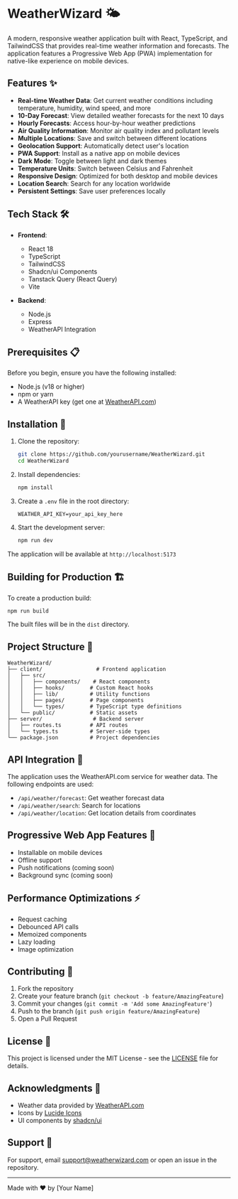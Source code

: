 # WeatherWizard 🌤️

A modern, responsive weather application built with React, TypeScript, and TailwindCSS that provides real-time weather information and forecasts. The application features a Progressive Web App (PWA) implementation for native-like experience on mobile devices.

## Features ✨

- **Real-time Weather Data**: Get current weather conditions including temperature, humidity, wind speed, and more
- **10-Day Forecast**: View detailed weather forecasts for the next 10 days
- **Hourly Forecasts**: Access hour-by-hour weather predictions
- **Air Quality Information**: Monitor air quality index and pollutant levels
- **Multiple Locations**: Save and switch between different locations
- **Geolocation Support**: Automatically detect user's location
- **PWA Support**: Install as a native app on mobile devices
- **Dark Mode**: Toggle between light and dark themes
- **Temperature Units**: Switch between Celsius and Fahrenheit
- **Responsive Design**: Optimized for both desktop and mobile devices
- **Location Search**: Search for any location worldwide
- **Persistent Settings**: Save user preferences locally

## Tech Stack 🛠️

- **Frontend**:
  - React 18
  - TypeScript
  - TailwindCSS
  - Shadcn/ui Components
  - Tanstack Query (React Query)
  - Vite

- **Backend**:
  - Node.js
  - Express
  - WeatherAPI Integration

## Prerequisites 📋

Before you begin, ensure you have the following installed:
- Node.js (v18 or higher)
- npm or yarn
- A WeatherAPI key (get one at [WeatherAPI.com](https://www.weatherapi.com))

## Installation 🚀

1. Clone the repository:
   ```bash
   git clone https://github.com/yourusername/WeatherWizard.git
   cd WeatherWizard
   ```

2. Install dependencies:
   ```bash
   npm install
   ```

3. Create a `.env` file in the root directory:
   ```env
   WEATHER_API_KEY=your_api_key_here
   ```

4. Start the development server:
   ```bash
   npm run dev
   ```

The application will be available at `http://localhost:5173`

## Building for Production 🏗️

To create a production build:

```bash
npm run build
```

The built files will be in the `dist` directory.

## Project Structure 📁

```
WeatherWizard/
├── client/                 # Frontend application
│   ├── src/
│   │   ├── components/    # React components
│   │   ├── hooks/        # Custom React hooks
│   │   ├── lib/          # Utility functions
│   │   ├── pages/        # Page components
│   │   └── types/        # TypeScript type definitions
│   └── public/           # Static assets
├── server/                # Backend server
│   ├── routes.ts         # API routes
│   └── types.ts          # Server-side types
└── package.json          # Project dependencies
```

## API Integration 🔌

The application uses the WeatherAPI.com service for weather data. The following endpoints are used:

- `/api/weather/forecast`: Get weather forecast data
- `/api/weather/search`: Search for locations
- `/api/weather/location`: Get location details from coordinates

## Progressive Web App Features 📱

- Installable on mobile devices
- Offline support
- Push notifications (coming soon)
- Background sync (coming soon)

## Performance Optimizations ⚡

- Request caching
- Debounced API calls
- Memoized components
- Lazy loading
- Image optimization

## Contributing 🤝

1. Fork the repository
2. Create your feature branch (`git checkout -b feature/AmazingFeature`)
3. Commit your changes (`git commit -m 'Add some AmazingFeature'`)
4. Push to the branch (`git push origin feature/AmazingFeature`)
5. Open a Pull Request

## License 📄

This project is licensed under the MIT License - see the [LICENSE](LICENSE) file for details.

## Acknowledgments 🙏

- Weather data provided by [WeatherAPI.com](https://www.weatherapi.com)
- Icons by [Lucide Icons](https://lucide.dev)
- UI components by [shadcn/ui](https://ui.shadcn.com)

## Support 💬

For support, email support@weatherwizard.com or open an issue in the repository.

---

Made with ❤️ by [Your Name] 